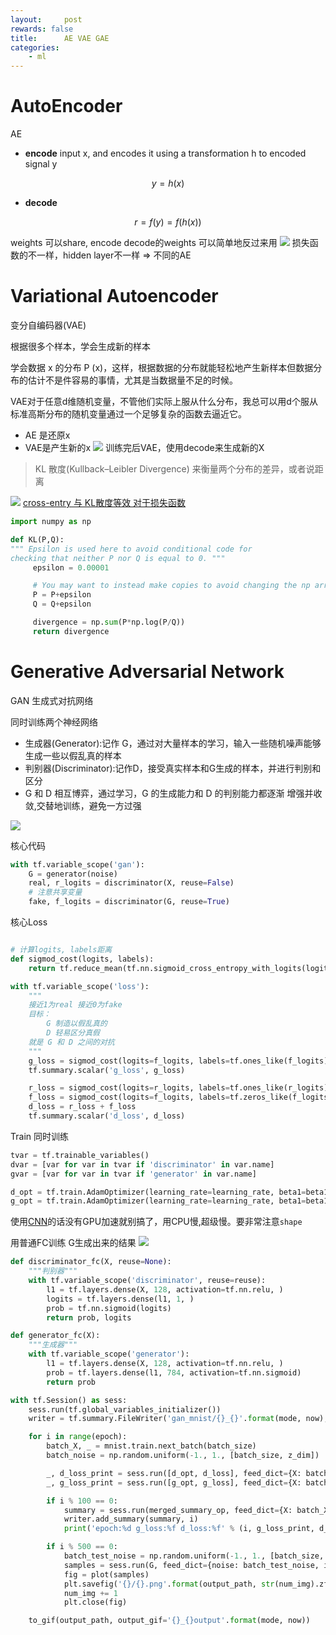 ```yaml
---
layout:     post
rewards: false
title:      AE VAE GAE
categories:
    - ml
---
```


# AutoEncoder
AE

- **encode** input x, and encodes it using a transformation h to encoded signal y

$$y = h(x)$$

- **decode**

$$r = f(y) = f(h(x))$$

weights 可以share, encode decode的weights 可以简单地反过来用
![](https://ws2.sinaimg.cn/large/006tNbRwgy1fxd77qop3fj30t80hkdfu.jpg)
损失函数的不一样，hidden layer不一样 => 不同的AE



# Variational Autoencoder
变分自编码器(VAE)

根据很多个样本，学会生成新的样本

学会数据 x 的分布 P (x)，这样，根据数据的分布就能轻松地产生新样本但数据分布的估计不是件容易的事情，尤其是当数据量不足的时候。

VAE对于任意d维随机变量，不管他们实际上服从什么分布，我总可以用d个服从标准高斯分布的随机变量通过一个足够复杂的函数去逼近它。

- AE 是还原x
- VAE是产生新的x
![](https://ws4.sinaimg.cn/large/006tNbRwgy1fxfofnw3maj30wu0k8dgd.jpg)
训练完后VAE，使用decode来生成新的X


>KL 散度(Kullback–Leibler Divergence) 来衡量两个分布的差异，或者说距离

![](https://ws1.sinaimg.cn/large/006tNbRwgy1fxd82llvovj31j80dcweq.jpg)
[cross-entry 与 KL散度等效 对于损失函数](https://stackoverflow.com/questions/41863814/kl-divergence-in-tensorflow)

```python
import numpy as np

def KL(P,Q):
""" Epsilon is used here to avoid conditional code for
checking that neither P nor Q is equal to 0. """
     epsilon = 0.00001

     # You may want to instead make copies to avoid changing the np arrays.
     P = P+epsilon
     Q = Q+epsilon

     divergence = np.sum(P*np.log(P/Q))
     return divergence

```

# Generative Adversarial Network
GAN 生成式对抗网络

同时训练两个神经网络
- 生成器(Generator):记作 G，通过对大量样本的学习，输入一些随机噪声能够生成一些以假乱真的样本
- 判别器(Discriminator):记作D，接受真实样本和G生成的样本，并进行判别和区分
- G 和 D 相互博弈，通过学习，G 的生成能力和 D 的判别能力都逐渐 增强并收敛,交替地训练，避免一方过强

![](https://ws1.sinaimg.cn/large/006tNbRwgy1fxdgtf0tnvj30f406hjri.jpg)

核心代码
```python
with tf.variable_scope('gan'):
    G = generator(noise)
    real, r_logits = discriminator(X, reuse=False)
    # 注意共享变量
    fake, f_logits = discriminator(G, reuse=True)
```

核心Loss
```python

# 计算logits, labels距离
def sigmod_cost(logits, labels):
    return tf.reduce_mean(tf.nn.sigmoid_cross_entropy_with_logits(logits=logits, labels=labels))

with tf.variable_scope('loss'):
    """
    接近1为real 接近0为fake
    目标：
        G 制造以假乱真的
        D 轻易区分真假
    就是 G 和 D 之间的对抗
    """
    g_loss = sigmod_cost(logits=f_logits, labels=tf.ones_like(f_logits))
    tf.summary.scalar('g_loss', g_loss)

    r_loss = sigmod_cost(logits=r_logits, labels=tf.ones_like(r_logits))
    f_loss = sigmod_cost(logits=f_logits, labels=tf.zeros_like(f_logits))
    d_loss = r_loss + f_loss
    tf.summary.scalar('d_loss', d_loss)
```

Train 同时训练
```python
tvar = tf.trainable_variables()
dvar = [var for var in tvar if 'discriminator' in var.name]
gvar = [var for var in tvar if 'generator' in var.name]

d_opt = tf.train.AdamOptimizer(learning_rate=learning_rate, beta1=beta1).minimize(d_loss, var_list=dvar)
g_opt = tf.train.AdamOptimizer(learning_rate=learning_rate, beta1=beta1).minimize(g_loss, var_list=gvar)
```

使用[CNN](https://www.oreilly.com/learning/generative-adversarial-networks-for-beginners?imm_mid=0f3eba&cmp=em-data-na-na-newsltr_20170628)的话没有GPU加速就别搞了，用CPU慢,超级慢。要非常注意`shape`

用普通FC训练 G生成出来的结果
![](https://ws2.sinaimg.cn/large/006tNbRwgy1fxfimk5r0jg30hy0hukjp.gif)
```python
def discriminator_fc(X, reuse=None):
    """判别器"""
    with tf.variable_scope('discriminator', reuse=reuse):
        l1 = tf.layers.dense(X, 128, activation=tf.nn.relu, )
        logits = tf.layers.dense(l1, 1, )
        prob = tf.nn.sigmoid(logits)
        return prob, logits

def generator_fc(X):
    """生成器"""
    with tf.variable_scope('generator'):
        l1 = tf.layers.dense(X, 128, activation=tf.nn.relu, )
        prob = tf.layers.dense(l1, 784, activation=tf.nn.sigmoid)
        return prob

with tf.Session() as sess:
    sess.run(tf.global_variables_initializer())
    writer = tf.summary.FileWriter('gan_mnist/{}_{}'.format(mode, now), sess.graph)

    for i in range(epoch):
        batch_X, _ = mnist.train.next_batch(batch_size)
        batch_noise = np.random.uniform(-1., 1., [batch_size, z_dim])

        _, d_loss_print = sess.run([d_opt, d_loss], feed_dict={X: batch_X, noise: batch_noise, is_train: True})
        _, g_loss_print = sess.run([g_opt, g_loss], feed_dict={X: batch_X, noise: batch_noise, is_train: True})

        if i % 100 == 0:
            summary = sess.run(merged_summary_op, feed_dict={X: batch_X, noise: batch_noise, is_train: True})
            writer.add_summary(summary, i)
            print('epoch:%d g_loss:%f d_loss:%f' % (i, g_loss_print, d_loss_print))

        if i % 500 == 0:
            batch_test_noise = np.random.uniform(-1., 1., [batch_size, 100])
            samples = sess.run(G, feed_dict={noise: batch_test_noise, is_train: False})
            fig = plot(samples)
            plt.savefig('{}/{}.png'.format(output_path, str(num_img).zfill(3)), bbox_inches='tight')
            num_img += 1
            plt.close(fig)

    to_gif(output_path, output_gif='{}_{}output'.format(mode, now))
```